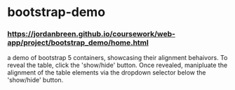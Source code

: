 # bootstrap-demo
### https://jordanbreen.github.io/coursework/web-app/project/bootstrap_demo/home.html
a demo of bootstrap 5 containers, showcasing their alignment behaivors. To reveal the table, click the 'show/hide' button. Once revealed, manipluate the alignment of the table elements via the dropdown selector below the 'show/hide' button.
